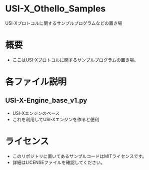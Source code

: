 # USI-X_Othello_Samples
USI-Xプロトコルに関するサンプルプログラムなどの置き場
# 概要
- ここはUSI-Xプロトコルに関するサンプルプログラムの置き場。

# 各ファイル説明
## USI-X-Engine_base_v1.py
- USI-Xエンジンのベース
- これを利用してUSI-Xエンジンを作ると便利

# ライセンス
- このリポジトリに置いてあるサンプルコードはMITライセンスです。
- 詳細はLICENSEファイルを確認してください。
